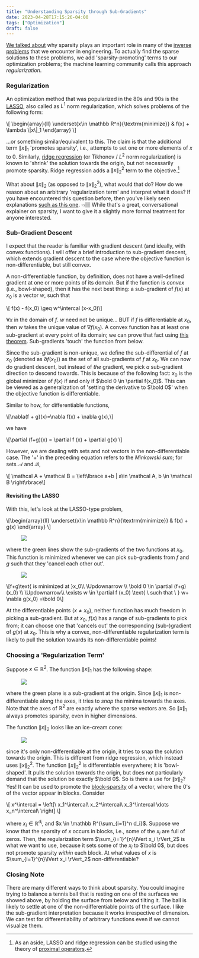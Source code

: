 ```yaml
---
title: "Understanding Sparsity through Sub-Gradients"
date: 2023-04-28T17:15:26-04:00
tags: ["Optimization"]
draft: false
---
```


<!-- This post will require some familiarity with optimization (or least-squares, if you will). -->

[We talked about](/posts/sparsity) why sparsity plays an important role in many of the [inverse problems](https://en.wikipedia.org/wiki/Inverse_problem) that we encounter in engineering. To actually find the sparse solutions to these problems, we add 'sparsity-promoting' terms to our optimization problems; the machine learning community calls this approach *regularization*. <!--more-->

### Regularization

An optimization method that was popularized in the $80$s and $90$s is the [LASSO](https://en.wikipedia.org/wiki/Lasso_(statistics)), also called as $L^1$ norm regularization, which solves problems of the following form:

<p>
\[
    \begin{array}{ll}
\underset{x\in \mathbb R^n}{\textrm{minimize}} & f(x) + \lambda \|x\|_1
\end{array}
    \]
</p>

...or something similar/equivalent to this. The claim is that the additional term $\lVert x\rVert_1$ 'promotes sparsity', i.e., attempts to set one or more elements of $x$ to $0$. Similarly, [ridge regression](https://en.wikipedia.org/wiki/Ridge_regression) (or Tikhonov / $L^2$ norm regularization) is known to 'shrink' the solution towards the origin, but not necessarily promote sparsity. Ridge regression adds a $\lVert x\rVert_2^2$ term to the objective.[^prox]

[^prox]: As an aside, LASSO and ridge regression can be studied using the theory of [proximal operators](https://en.wikipedia.org/wiki/Proximal_operator).

What about $\lVert x\rVert_2$ (as opposed to $\lVert x\rVert_2^2$), what would that do? How do we reason about an arbitrary 'regularization term' and interpret what it does?
If you have encountered this question before, then you've likely seen explanations [such as this one](https://blog.mlreview.com/l1-norm-regularization-and-sparsity-explained-for-dummies-5b0e4be3938a). 👈🏽 While that's a great, conversational explainer on sparsity, I want to give it a slightly more formal treatment for anyone interested. 

### Sub-Gradient Descent

I expect that the reader is familiar with gradient descent (and ideally, with convex functions). I will offer a brief introduction to sub-gradient descent, which extends gradient descent to the case where the objective function is non-differentiable, but still convex. 

A non-differentiable function, by definition, does not have a well-defined gradient at one or more points of its domain. But if the function is *convex* (i.e., bowl-shaped), then it has the next best thing:
a <span class=accented>sub-gradient</span> of $f(x)$ at $x_0$ is a vector $w$, such that

<p>
\[ f(x) - f(x_0) \geq w^\intercal (x-x_0)\]
</p>

$\forall x$ in the domain of $f$. $w$ need not be unique... BUT if $f$ is differentiable at $x_0$, then $w$ takes the unique value of $\nabla f(x_0)$. A convex function has at least one sub-gradient at every point of its domain; we can prove that fact using [this theorem](https://en.wikipedia.org/wiki/Supporting_hyperplane). Sub-gradients 'touch' the function from below.

Since the sub-gradient is non-unique, we define the <span class=accented>sub-differential</span> of $f$ at $x_0$ (denoted as $\partial f(x_0)$) as the set of all sub-gradients of $f$ at $x_0$. We can now do gradient descent, but instead of *the* gradient, we pick *a* sub-gradient direction to descend towards. This is because of the following fact: <span class=accented>$x_0$ is the global minimizer of $f(x)$ if and only if $\bold 0 \in \partial f(x_0)$</span>. 
This can be viewed as a generalization of 'setting the derivative to $\bold 0$' when the objective function is differentiable.

Similar to how, for differentiable functions,

<p>\[\nabla(f + g)(x)=\nabla f(x) + \nabla g(x),\]</p>

we have

<p>
\[\partial (f+g)(x) = \partial f (x) + \partial g(x) \]
</p>

However, we are dealing with sets and not vectors in the non-differentiable case. The '$+$' in the preceding equation refers to the *Minkowski sum*; for sets $\mathcal A$ and $\mathcal B$,

<p>
\[ \mathcal A + \mathcal B  = \left\lbrace a+b | a\in \mathcal A, b \in \mathcal B \right\rbrace\]
</p>

#### Revisiting the LASSO

With this, let's look at the LASSO-type problem, 

<p>
\[\begin{array}{ll}
\underset{x\in \mathbb R^n}{\textrm{minimize}} & f(x) + g(x)
\end{array}
    \]
</p>

<div>
<figure class=invertible style="max-width: 100%;">
<img src=/post-images/optimization/lasso_competing.png>
</figure>
</div>
 
where the green lines show the sub-gradients of the two functions at $x_0$. This function is minimized whenever we can pick sub-gradients from $f$ and $g$ such that they 'cancel each other out'. 

<div>
<figure class=invertible style="max-width: 82%;">
<img src=/post-images/optimization/lasso_combined.png>
</figure>
</div>

<p>
\[f+g\text{ is minimized at }x_0\\
\Updownarrow
\\
\bold 0 \in \partial (f+g)(x_0) \\
\Updownarrow\\
\exists w \in \partial f (x_0) \text{ \ such that \ } w+ \nabla g(x_0) =\bold 0\]
</p>

At the differentiable points ($x\neq x_0$), neither function has much freedom in picking a sub-gradient. But at $x_0$, $f(x)$ has a range of sub-gradients to pick from; it can choose one that 'cancels out' the corresponding (sub-)gradient of $g(x)$ at $x_0$. This is why a convex, non-differentiable regularization term is likely to pull the solution towards its non-differentiable points!

### Choosing a 'Regularization Term'

Suppose $x\in \mathbb R^2$. The function <span class=accented>$\lVert x \rVert_1$</span> has the following shape:

<div>
<figure class=invertible style="max-width: 95%;">
<img src=/post-images/optimization/L1Norm.png>
</figure>
</div>

where the green plane is a sub-gradient at the origin.
Since $\lVert x \rVert_1$ is non-differentiable along the axes, it tries to *snap* the minima towards the axes. Note that the axes of $\mathbb R^2$ are exactly where the sparse vectors are. So $\lVert x \rVert_1$ always promotes sparsity, even in higher dimensions.

The function <span class=accented>$\lVert x \rVert_2$</span> looks like an ice-cream cone:

<div>
<figure class=invertible style="max-width: 95%;">
<img src=/post-images/optimization/L2Norm.png>
</figure>
</div>

since it's only non-differentiable at the origin, it tries to snap the solution towards the origin. This is different from ridge regression, which instead uses <span class=accented>$\lVert x\rVert_2 ^2$</span>. The function $\lVert x\rVert_2 ^2$ is differentiable everywhere; it is 'bowl-shaped'. It pulls the solution towards the origin, but does not particularly demand that the solution be exactly $\bold 0$. So is there a use for $\lVert x \rVert_2$? Yes! It can be used to promote the [block-sparsity](https://www.sciencedirect.com/science/article/pii/S0165168417300683) of a vector, where the $0$'s of the vector appear in blocks. Consider

<p>
\[ x^\intercal = \left[\ x_1^\intercal\ x_2^\intercal\ x_3^\intercal \dots x_n^\intercal\ \right] \]
</p>

where $x_i \in \mathbb R^{d_i}$, and $x \in \mathbb R^{\sum_{i=1}^n d_i}$. Suppose we know that the sparsity of $x$ occurs in blocks, i.e., some of the $x_i$ are full of zeros.
Then, the regularization term $\sum_{i=1}^{n}\lVert x_i \rVert_2$ is what we want to use, because it sets some of the $x_i$ to $\bold 0$, but does not promote sparsity *within* each block. At what values of $x$ is $\sum_{i=1}^{n}\lVert x_i \rVert_2$ non-differentiable?

### Closing Note

There are many different ways to think about sparsity. You could imagine trying to balance a tennis ball that is resting on one of the surfaces we showed above, by holding the surface from below and tilting it. The ball is likely to settle at one of the non-differentiable points of the surface.
I like the sub-gradient interpretation because it works irrespective of dimension. We can test for differentiability of arbitrary functions even if we cannot visualize them.
<!-- Moreover, the sub-gradient interpretation speaks of the global minima of the function, whereas the 'tennis ball' analogy only says that the ball will rest at one of the local minima. -->
<!-- 
At the end of the day, you don't have to pick a favorite explanation of a given mathematical phenomenon. They are all available to you, all the time.  -->